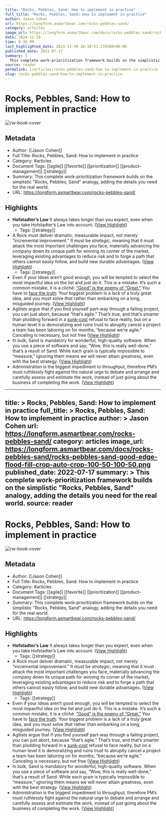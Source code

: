 ```yaml
---
title: "Rocks, Pebbles, Sand: How to implement in practice"
full_title: "Rocks, Pebbles, Sand: How to implement in practice"
author: Jason Cohen
url: https://longform.asmartbear.com/rocks-pebbles-sand/
category: articles
image_url: https://longform.asmartbear.com/docs/rocks-pebbles-sand/rocks-pebbles-sand-good-edge-flood-fill-crop-auto-crop-100-50-100-50.png
date: 2024-12-29
time: 6:39 PM
last_highlighted_date: 2023-11-30 10:10:51.170380+00:00
published_date: 2022-07-17
summary: |
  This complete work-prioritization framework builds on the simplistic "Rocks, Pebbles, Sand" analogy, adding the details you need for the real world.
source: reader
permalink: l/articles/rocks-pebbles-sand-how-to-implement-in-practice
slug: rocks-pebbles-sand-how-to-implement-in-practice
---
```

# Rocks, Pebbles, Sand: How to implement in practice

![rw-book-cover](https://longform.asmartbear.com/docs/rocks-pebbles-sand/rocks-pebbles-sand-good-edge-flood-fill-crop-auto-crop-100-50-100-50.png)

## Metadata
- Author: [[Jason Cohen]]
- Full Title: Rocks, Pebbles, Sand: How to implement in practice
- Category: #articles
- Document Tags: [[agile]] [[favorite]] [[prioritization]] [[product-management]] [[strategy]] 
- Summary: This complete work-prioritization framework builds on the simplistic "Rocks, Pebbles, Sand" analogy, adding the details you need for the real world.
- URL: https://longform.asmartbear.com/rocks-pebbles-sand/

## Highlights
- **Hofstadter’s Law** 
  It always takes longer than you expect, even when you take Hofstadter’s Law into account. ([View Highlight](https://read.readwise.io/read/01hgfv1j5em0zrz4p8698r02e6))
    - Tags: [[strategy]] 
- A Rock must deliver dramatic, measurable impact, not merely “incremental improvement.” It must be *strategic*, meaning that it must attack the most important challenges you face, materially advancing the company down its unique path for winning its corner of the market, leveraging existing advantages to reduce risk and to forge a path that others cannot easily follow, and build new durable advantages. ([View Highlight](https://read.readwise.io/read/01hgfv32jmkyd42jy7jnt9dhzw))
    - Tags: [[strategy]] 
- Even if your ideas aren’t good enough, you will be tempted to select the most impactful idea on the list and just do it. This is a mistake. It’s such a common mistake, it is a cliché: [“Good” is the enemy of “Great.”](https://www.goodreads.com/quotes/701885-good-is-the-enemy-of-great-and-that-is-one?utm_source=longform.asmartbear.com&utm_campaign=longform.asmartbear.com&utm_medium=post) You have to [face the truth](https://longform.asmartbear.com/failure-to-face-the-truth/): Your biggest problem is a lack of a truly great idea, and you must solve *that* rather than embarking on a long, misguided journey. ([View Highlight](https://read.readwise.io/read/01hgfv5j50a4dyrdxefsanebm3))
- Agilists argue that if you find yourself part-way through a failing project, you can just abort, because “that’s agile.” That’s true, and that’s smarter than plodding forward in a [sunk-cost](https://blog.asmartbear.com/sunk-costs.html?utm_source=longform.asmartbear.com&utm_campaign=longform.asmartbear.com&utm_medium=post) refusal to face reality, but on a human level it is demoralizing and ruins trust to abruptly cancel a project a team has been laboring on for months, “because we’re agile.” Canceling is necessary, but not free ([View Highlight](https://read.readwise.io/read/01hgfv6y0a8k7k2rh4b51w57p0))
- In bulk, Sand is mandatory for wonderful, high-quality software. When you use a piece of software and say, “Wow, this is really well-done,” that’s a result of Sand. While each grain is typically impossible to “measure,” ignoring them means we will never attain greatness, even with the best strategy. ([View Highlight](https://read.readwise.io/read/01hgfv9h13qqcbp6v86x60fek5))
- Administration is the biggest impediment to throughput, therefore PM’s must ruthlessly fight against the natural urge to debate and arrange and carefully assess and estimate the work, instead of just going about the business of completing the work. ([View Highlight](https://read.readwise.io/read/01hgfvbcskmnhhm6p2ax7xtccw))


---
title: >
  Rocks, Pebbles, Sand: How to implement in practice
full_title: >
  Rocks, Pebbles, Sand: How to implement in practice
author: >
  Jason Cohen
url: https://longform.asmartbear.com/rocks-pebbles-sand/
category: articles
image_url: https://longform.asmartbear.com/docs/rocks-pebbles-sand/rocks-pebbles-sand-good-edge-flood-fill-crop-auto-crop-100-50-100-50.png
published_date: 2022-07-17
summary: >
  This complete work-prioritization framework builds on the simplistic "Rocks, Pebbles, Sand" analogy, adding the details you need for the real world.
source: reader
---
# Rocks, Pebbles, Sand: How to implement in practice

![rw-book-cover](https://longform.asmartbear.com/docs/rocks-pebbles-sand/rocks-pebbles-sand-good-edge-flood-fill-crop-auto-crop-100-50-100-50.png)

## Metadata
- Author: [[Jason Cohen]]
- Full Title: Rocks, Pebbles, Sand: How to implement in practice
- Category: #articles
- Document Tags: [[agile]] [[favorite]] [[prioritization]] [[product-management]] [[strategy]] 
- Summary: This complete work-prioritization framework builds on the simplistic "Rocks, Pebbles, Sand" analogy, adding the details you need for the real world.
- URL: https://longform.asmartbear.com/rocks-pebbles-sand/

## Highlights
- **Hofstadter’s Law** 
  It always takes longer than you expect, even when you take Hofstadter’s Law into account. ([View Highlight](https://read.readwise.io/read/01hgfv1j5em0zrz4p8698r02e6))
    - Tags: [[strategy]] 
- A Rock must deliver dramatic, measurable impact, not merely “incremental improvement.” It must be *strategic*, meaning that it must attack the most important challenges you face, materially advancing the company down its unique path for winning its corner of the market, leveraging existing advantages to reduce risk and to forge a path that others cannot easily follow, and build new durable advantages. ([View Highlight](https://read.readwise.io/read/01hgfv32jmkyd42jy7jnt9dhzw))
    - Tags: [[strategy]] 
- Even if your ideas aren’t good enough, you will be tempted to select the most impactful idea on the list and just do it. This is a mistake. It’s such a common mistake, it is a cliché: [“Good” is the enemy of “Great.”](https://www.goodreads.com/quotes/701885-good-is-the-enemy-of-great-and-that-is-one?utm_source=longform.asmartbear.com&utm_campaign=longform.asmartbear.com&utm_medium=post) You have to [face the truth](https://longform.asmartbear.com/failure-to-face-the-truth/): Your biggest problem is a lack of a truly great idea, and you must solve *that* rather than embarking on a long, misguided journey. ([View Highlight](https://read.readwise.io/read/01hgfv5j50a4dyrdxefsanebm3))
- Agilists argue that if you find yourself part-way through a failing project, you can just abort, because “that’s agile.” That’s true, and that’s smarter than plodding forward in a [sunk-cost](https://blog.asmartbear.com/sunk-costs.html?utm_source=longform.asmartbear.com&utm_campaign=longform.asmartbear.com&utm_medium=post) refusal to face reality, but on a human level it is demoralizing and ruins trust to abruptly cancel a project a team has been laboring on for months, “because we’re agile.” Canceling is necessary, but not free ([View Highlight](https://read.readwise.io/read/01hgfv6y0a8k7k2rh4b51w57p0))
- In bulk, Sand is mandatory for wonderful, high-quality software. When you use a piece of software and say, “Wow, this is really well-done,” that’s a result of Sand. While each grain is typically impossible to “measure,” ignoring them means we will never attain greatness, even with the best strategy. ([View Highlight](https://read.readwise.io/read/01hgfv9h13qqcbp6v86x60fek5))
- Administration is the biggest impediment to throughput, therefore PM’s must ruthlessly fight against the natural urge to debate and arrange and carefully assess and estimate the work, instead of just going about the business of completing the work. ([View Highlight](https://read.readwise.io/read/01hgfvbcskmnhhm6p2ax7xtccw))


